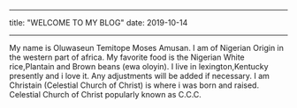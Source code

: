 - - -
title: "WELCOME TO MY BLOG"
date: 2019-10-14
- - -
My name is Oluwaseun Temitope Moses Amusan.
I am of Nigerian Origin in the western part of africa.
My favorite food is the Nigerian White rice,Plantain and Brown beans (ewa oloyin).
I live in lexington,Kentucky presently and i love it.
Any adjustments will be added if necessary.
I am Christain (Celestial Church of Christ) is where i was born and raised.
Celestial Church of Christ popularly known as C.C.C.
